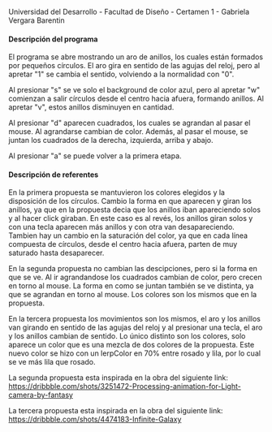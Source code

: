 Universidad del Desarrollo - Facultad de Diseño - Certamen 1 - Gabriela Vergara Barentin

#### Descripción del programa

El programa se abre mostrando un aro de anillos, los cuales están formados por pequeños círculos. El aro gira en sentido de las agujas del reloj, pero al apretar "1" se cambia el sentido, volviendo a la normalidad con "0". 

Al presionar "s" se ve solo el background de color azul, pero al apretar "w" comienzan a salir círculos desde el centro hacia afuera, formando anillos. Al apretar "v", estos anillos disminuyen en cantidad. 

Al presionar "d" aparecen cuadrados, los cuales se agrandan al pasar el mouse. Al agrandarse cambian de color. Además, al pasar el mouse, se juntan los cuadrados de la derecha, izquierda, arriba y abajo. 

Al presionar "a" se puede volver a la primera etapa. 

#### Descripción de referentes

En la primera propuesta se mantuvieron los colores elegidos y la disposición de los círculos. Cambio la forma en que aparecen y giran los anillos, ya que en la propuesta decia que los anillos iban apareciendo solos y al hacer click giraban. En este caso es al revés, los anillos giran solos y con una tecla aparecen más anillos y con otra van desapareciendo. Tambien hay un cambio en la saturación del color, ya que en cada línea compuesta de círculos, desde el centro hacia afuera, parten de muy saturado hasta desaparecer. 

En la segunda propuesta no cambian las descipciones, pero si la forma en que se ve. Al ir agrandandose los cuadrados cambian de color, pero crecen en torno al mouse. La forma en como se juntan también se ve distinta, ya que se agrandan en torno al mouse. Los colores son los mismos que en la propuesta. 

En la tercera propuesta los movimientos son los mismos, el aro y los anillos van girando en sentido de las agujas del reloj y al presionar una tecla, el aro y los anillos cambian de sentido. Lo único distinto son los colores, solo aparece un color que es una mezcla de dos colores de la propuesta. Este nuevo color se hizo con un lerpColor en 70% entre rosado y lila, por lo cual se ve más lila que rosado. 

La segunda propuesta esta inspirada en la obra del siguiente link: https://dribbble.com/shots/3251472-Processing-animation-for-Light-camera-by-fantasy

La tercera propuesta esta inspirada en la obra del siguiente link:  https://dribbble.com/shots/4474183-Infinite-Galaxy 





